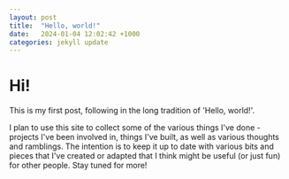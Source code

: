 ```yaml
---
layout: post
title:  "Hello, world!"
date:   2024-01-04 12:02:42 +1000
categories: jekyll update
---
```



# Hi!

This is my first post, following in the long tradition of 'Hello, world!'.  

I plan to use this site to collect some of the various things I've done - projects I've been involved in, things I've built, as well as various thoughts and ramblings. The intention is to keep it up to date with various bits and pieces that I've created or adapted that I think might be useful (or just fun) for other people.  Stay tuned for more!


